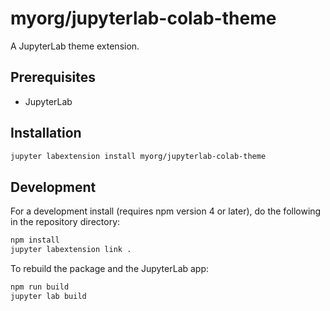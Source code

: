 # myorg/jupyterlab-colab-theme

A JupyterLab theme extension.

## Prerequisites

* JupyterLab

## Installation

```bash
jupyter labextension install myorg/jupyterlab-colab-theme
```

## Development

For a development install (requires npm version 4 or later), do the following in the repository directory:

```bash
npm install
jupyter labextension link .
```

To rebuild the package and the JupyterLab app:

```bash
npm run build
jupyter lab build
```
